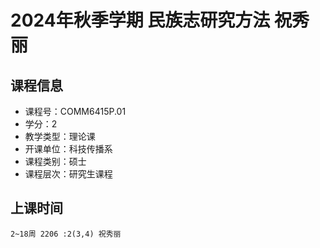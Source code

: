 # 2024年秋季学期 民族志研究方法 祝秀丽






## 课程信息

- 课程号：COMM6415P.01
- 学分：2
- 教学类型：理论课
- 开课单位：科技传播系
- 课程类别：硕士
- 课程层次：研究生课程

## 上课时间

```
2~18周 2206 :2(3,4) 祝秀丽
```

